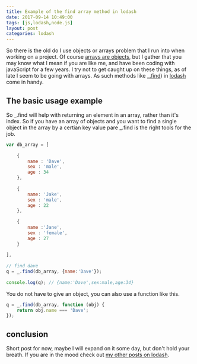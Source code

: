 ```yaml
---
title: Example of the find array method in lodash
date: 2017-09-14 10:49:00
tags: [js,lodash,node.js]
layout: post
categories: lodash
---
```


So there is the old do I use objects or arrays problem that I run into when working on a project. Of course [arrays are objects](/2017/05/12/js-arrays-are-objects/), but I gather that you may know what I mean if you are like me, and have been coding with javaScript for a few years. I try not to get caught up on these things, as of late I seem to be going with arrays. As such methods like [_.find](https://lodash.com/docs/4.17.4#chunk)) in [lodash](https://lodash.com/) come in handy.

<!-- more -->

## The basic usage example

So _.find will help with returning an element in an array, rather than it's index. So if you have an array of objects and you want to find a single object in the array by a certian key value pare _.find is the right tools for the job.

```js
var db_array = [
 
    {
        name : 'Dave',
        sex : 'male',
        age : 34
    },
 
    {
        name: 'Jake',
        sex : 'male',
        age : 22
    },
 
    {
        name :'Jane',
        sex : 'female',
        age : 27
    }
 
],
 
// find dave
q = _.find(db_array, {name:'Dave'});
 
console.log(q); // {name:'Dave',sex:male,age:34}
```

You do not have to give an object, you can also use a function like this.

```js
q = _.find(db_array, function (obj) {
    return obj.name === 'Dave';
});
```

## conclusion

Short post for now, maybe I will expand on it some day, but don't hold your breath. If you are in the mood check out [my other posts on lodash](/categories/lodash/).
